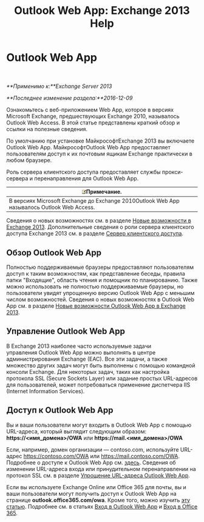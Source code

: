﻿---
title: 'Outlook Web App: Exchange 2013 Help'
TOCTitle: Outlook Web App
ms:assetid: 3814b665-01e8-4881-9a44-163f14789ee4
ms:mtpsurl: https://technet.microsoft.com/ru-ru/library/JJ657718(v=EXCHG.150)
ms:contentKeyID: 50487832
ms.date: 04/30/2018
mtps_version: v=EXCHG.150
ms.translationtype: HT
---

# Outlook Web App

 

_**Применимо к:**Exchange Server 2013_

_**Последнее изменение раздела:**2016-12-09_

Ознакомьтесь с веб-приложением Web App, которое в версиях Microsoft Exchange, предшествующих Exchange 2010, называлось Outlook Web Access. В этой статье представлены краткий обзор и ссылки на полезные сведения.

По умолчанию при установке МайкрософтExchange 2013 вы включаете Outlook Web App. МайкрософтOutlook Web App предоставляет пользователям доступ к их почтовым ящикам Exchange практически в любом браузере.

Роль сервера клиентского доступа предоставляет службы прокси-сервера и перенаправления для Outlook Web App.

<table>
<thead>
<tr class="header">
<th><img src="images/JJ126620.note(EXCHG.150).gif" title="Примечание" alt="Примечание" />Примечание.</th>
</tr>
</thead>
<tbody>
<tr class="odd">
<td>В версиях Microsoft Exchange до Exchange 2010Outlook Web App называлось Outlook Web Access.</td>
</tr>
</tbody>
</table>


Сведения о новых возможностях см. в разделе [Новые возможности в Exchange 2013](what-s-new-in-exchange-2013-exchange-2013-help.md). Дополнительные сведения о роли сервера клиентского доступа Exchange 2013 см. в разделе [Сервер клиентского доступа](client-access-server-exchange-2013-help.md).

## Обзор Outlook Web App

Полностью поддерживаемые браузеры предоставляют пользователям доступ к таким возможностям, как представление беседы, правила папки "Входящие", область чтения и помощник по планированию. Также можно использовать не полностью поддерживаемые браузеры, но пользователи увидят упрощенную версию Outlook Web App с меньшим числом возможностей. Сведения о новых возможностях в Outlook Web App см. в разделе [Новые возможности Outlook Web App в Exchange 2013](what-s-new-for-outlook-web-app-in-exchange-2013-exchange-2013-help.md).

## Управление Outlook Web App

В Exchange 2013 наиболее часто используемые задачи управления Outlook Web App можно выполнять в центре администрирования Exchange (EAC). Все эти задачи, а также множество других задач могут быть выполнены с помощью командной консоли Exchange. Для некоторых задач, таких как настройка протокола SSL (Secure Sockets Layer) или задание простых URL-адресов для пользователей, может потребоваться применение диспетчера IIS (Internet Information Services).

## Доступ к Outlook Web App

Вы и ваши пользователи могут входить в Outlook Web App с помощью URL-адреса, который выглядит следующим образом: **https://\<имя\_домена\>/OWA** или **https://mail.\<имя\_домена\>/OWA**

Если, например, домен организации — contoso.com, используйте URL-адрес https://contoso.com/OWA или https://mail.contoso.com/OWA. Подробнее о доступе к Outlook Web App см. [здесь](https://support.microsoft.com/en-us/kb/2897680). Сведения об изменении URL-адреса входа или принудительном перенаправлении на протокол SSL см. в разделе [Упрощение URL-адреса Outlook Web App](simplify-the-outlook-web-app-url-exchange-2013-help.md).

Если вы используете Exchange Online или Office 365 для почты, вы и ваши пользователи могут получить доступ к Outlook Web App на странице **outlook.office365.com/owa**. Кроме того, можно изучить [эту статью](http://go.microsoft.com/fwlink/p/?linkid=402333). Подробнее см. в статьях [Вход в Outlook Web App](http://go.microsoft.com/fwlink/p/?linkid=511341) и [Вход в Office 365](http://go.microsoft.com/fwlink/p/?linkid=522691).

